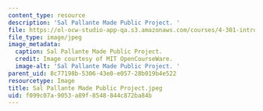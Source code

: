 ```yaml
---
content_type: resource
description: 'Sal Pallante Made Public Project. '
file: https://ol-ocw-studio-app-qa.s3.amazonaws.com/courses/4-301-introduction-to-the-visual-arts-spring-2007/f099c07a9053a89f8548844c872ba84b_SalPallanteMadePublicProject.jpeg
file_type: image/jpeg
image_metadata:
  caption: Sal Pallante Made Public Project.
  credit: Image courtesy of MIT OpenCourseWare.
  image-alt: 'Sal Pallante Made Public Project. '
parent_uid: 8c77198b-5306-43e0-e057-28b019b4e522
resourcetype: Image
title: Sal Pallante Made Public Project.jpeg
uid: f099c07a-9053-a89f-8548-844c872ba84b
---
```

